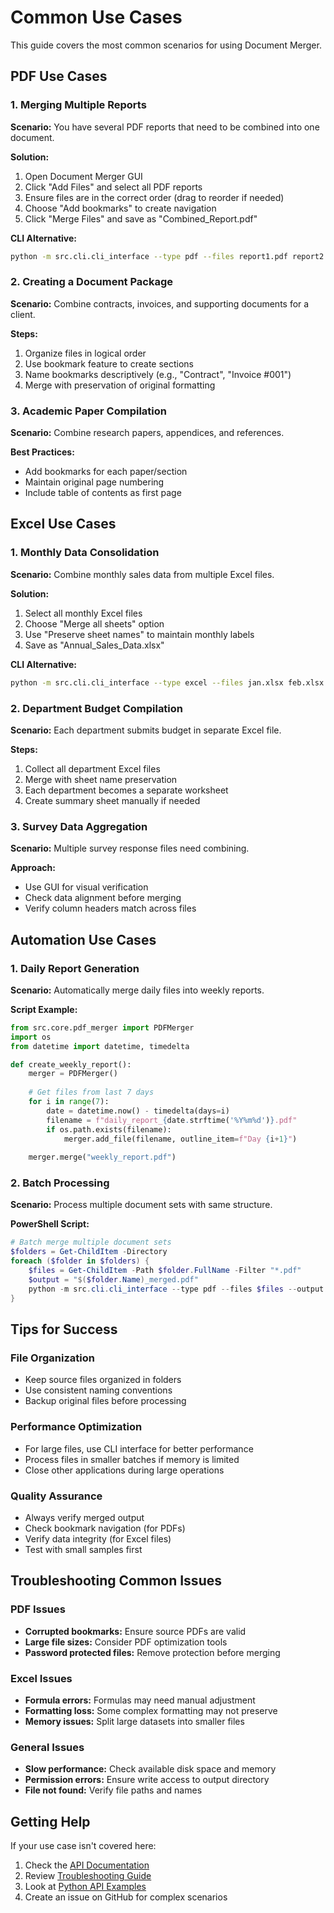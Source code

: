 # Common Use Cases

This guide covers the most common scenarios for using Document Merger.

## PDF Use Cases

### 1. Merging Multiple Reports
**Scenario:** You have several PDF reports that need to be combined into one document.

**Solution:**
1. Open Document Merger GUI
2. Click "Add Files" and select all PDF reports
3. Ensure files are in the correct order (drag to reorder if needed)
4. Choose "Add bookmarks" to create navigation
5. Click "Merge Files" and save as "Combined_Report.pdf"

**CLI Alternative:**
```bash
python -m src.cli.cli_interface --type pdf --files report1.pdf report2.pdf report3.pdf --output combined_report.pdf --bookmarks
```

### 2. Creating a Document Package
**Scenario:** Combine contracts, invoices, and supporting documents for a client.

**Steps:**
1. Organize files in logical order
2. Use bookmark feature to create sections
3. Name bookmarks descriptively (e.g., "Contract", "Invoice #001")
4. Merge with preservation of original formatting

### 3. Academic Paper Compilation
**Scenario:** Combine research papers, appendices, and references.

**Best Practices:**
- Add bookmarks for each paper/section
- Maintain original page numbering
- Include table of contents as first page

## Excel Use Cases

### 1. Monthly Data Consolidation
**Scenario:** Combine monthly sales data from multiple Excel files.

**Solution:**
1. Select all monthly Excel files
2. Choose "Merge all sheets" option
3. Use "Preserve sheet names" to maintain monthly labels
4. Save as "Annual_Sales_Data.xlsx"

**CLI Alternative:**
```bash
python -m src.cli.cli_interface --type excel --files jan.xlsx feb.xlsx mar.xlsx --output quarterly.xlsx
```

### 2. Department Budget Compilation
**Scenario:** Each department submits budget in separate Excel file.

**Steps:**
1. Collect all department Excel files
2. Merge with sheet name preservation
3. Each department becomes a separate worksheet
4. Create summary sheet manually if needed

### 3. Survey Data Aggregation
**Scenario:** Multiple survey response files need combining.

**Approach:**
- Use GUI for visual verification
- Check data alignment before merging
- Verify column headers match across files

## Automation Use Cases

### 1. Daily Report Generation
**Scenario:** Automatically merge daily files into weekly reports.

**Script Example:**
```python
from src.core.pdf_merger import PDFMerger
import os
from datetime import datetime, timedelta

def create_weekly_report():
    merger = PDFMerger()
    
    # Get files from last 7 days
    for i in range(7):
        date = datetime.now() - timedelta(days=i)
        filename = f"daily_report_{date.strftime('%Y%m%d')}.pdf"
        if os.path.exists(filename):
            merger.add_file(filename, outline_item=f"Day {i+1}")
    
    merger.merge("weekly_report.pdf")
```

### 2. Batch Processing
**Scenario:** Process multiple document sets with same structure.

**PowerShell Script:**
```powershell
# Batch merge multiple document sets
$folders = Get-ChildItem -Directory
foreach ($folder in $folders) {
    $files = Get-ChildItem -Path $folder.FullName -Filter "*.pdf"
    $output = "$($folder.Name)_merged.pdf"
    python -m src.cli.cli_interface --type pdf --files $files --output $output
}
```

## Tips for Success

### File Organization
- Keep source files organized in folders
- Use consistent naming conventions
- Backup original files before processing

### Performance Optimization
- For large files, use CLI interface for better performance
- Process files in smaller batches if memory is limited
- Close other applications during large operations

### Quality Assurance
- Always verify merged output
- Check bookmark navigation (for PDFs)
- Verify data integrity (for Excel files)
- Test with small samples first

## Troubleshooting Common Issues

### PDF Issues
- **Corrupted bookmarks:** Ensure source PDFs are valid
- **Large file sizes:** Consider PDF optimization tools
- **Password protected files:** Remove protection before merging

### Excel Issues
- **Formula errors:** Formulas may need manual adjustment
- **Formatting loss:** Some complex formatting may not preserve
- **Memory issues:** Split large datasets into smaller files

### General Issues
- **Slow performance:** Check available disk space and memory
- **Permission errors:** Ensure write access to output directory
- **File not found:** Verify file paths and names

## Getting Help

If your use case isn't covered here:
1. Check the [API Documentation](../api/README.md)
2. Review [Troubleshooting Guide](../troubleshooting.md)
3. Look at [Python API Examples](python_api_examples.md)
4. Create an issue on GitHub for complex scenarios
